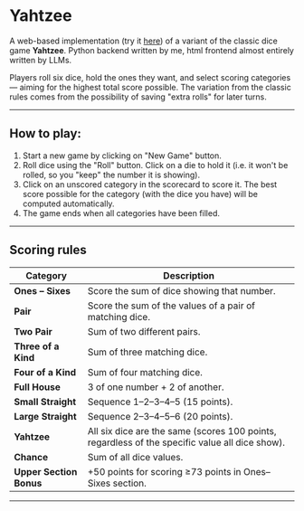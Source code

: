 # Yahtzee

A web-based implementation (try it [here](https://mccamargo.github.io/yahtzee/?api=https://yahtzee-api-mauroccamargo.fly.dev)) of a variant of the classic dice game **Yahtzee**. Python backend written by me, html frontend almost entirely written by LLMs.

Players roll six dice, hold the ones they want, and select scoring categories — aiming for the highest total score possible. The variation from the classic rules comes from the possibility of saving "extra rolls" for later turns.

---

## How to play:

1. Start a new game by clicking on "New Game" button.
2. Roll dice using the "Roll" button. Click on a die to hold it (i.e. it won't be rolled, so you "keep" the number it is showing).  
3. Click on an unscored category in the scorecard to score it. The best score possible for the category (with the dice you have) will be computed automatically.
4. The game ends when all categories have been filled.  

---

## Scoring rules

| Category | Description |
|-----------|-------------|
| **Ones – Sixes** | Score the sum of dice showing that number. |
| **Pair** | Score the sum of the values of a pair of matching dice. |
| **Two Pair** | Sum of two different pairs. |
| **Three of a Kind** | Sum of three matching dice. |
| **Four of a Kind** |Sum of four matching dice. |
| **Full House** | 3 of one number + 2 of another. |
| **Small Straight** | Sequence 1–2–3–4–5 (15 points). |
| **Large Straight** | Sequence 2–3–4–5–6 (20 points). |
| **Yahtzee** | All six dice are the same (scores 100 points, regardless of the specific value all dice show). |
| **Chance** | Sum of all dice values. |
| **Upper Section Bonus** | +50 points for scoring ≥73 points in Ones–Sixes section. |

---
